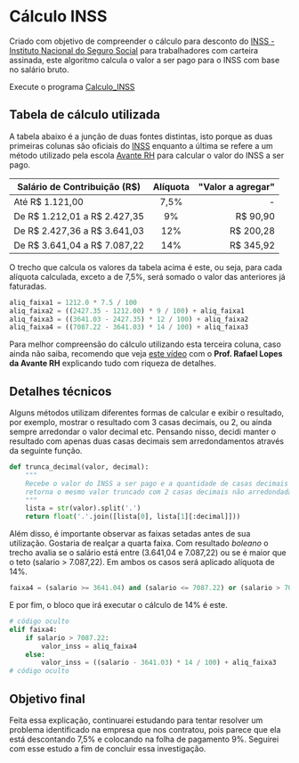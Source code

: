 # Cálculo INSS

Criado com objetivo de compreender o cálculo para desconto do [INSS - Instituto Nacional do Seguro Social](https://www.gov.br/inss/pt-br) para trabalhadores com carteira assinada, este algoritmo calcula o valor a ser pago para o INSS com base no salário bruto.

Execute o programa [Calculo_INSS](https://replit.com/@danilocastro5/calculoinss#calculo_inss_2022.py)

## Tabela de cálculo utilizada

A tabela abaixo é a junção de duas fontes distintas, isto porque as duas primeiras colunas são oficiais do [INSS](https://www.gov.br/inss/pt-br/saiba-mais/seus-direitos-e-deveres/calculo-da-guia-da-previdencia-social-gps/tabela-de-contribuicao-mensal) enquanto a última se refere a um método utilizado pela escola [Avante RH](https://www.avanterh.net/tabeladeinss2022) para calcular o valor do INSS a ser pago.

| Salário de Contribuição (R$)     | Alíquota | "Valor a agregar" |
|----------------------------------|:--------:|----------:|
| Até R$ 1.121,00                  | 7,5%     | -         |
| De R\$ 1.212,01 a R\$ 2.427,35   | 9%       | R$ 90,90  |
| De R\$ 2.427,36 a R\$ 3.641,03   | 12%      | R$ 200,28 |
| De R\$ 3.641,04 a R\$ 7.087,22   | 14%      | R$ 345,92 |

O trecho que calcula os valores da tabela acima é este, ou seja, para cada alíquota calculada, exceto a de 7,5%, será somado o valor das anteriores já faturadas.

```python
aliq_faixa1 = 1212.0 * 7.5 / 100
aliq_faixa2 = ((2427.35 - 1212.00) * 9 / 100) + aliq_faixa1
aliq_faixa3 = ((3641.03 - 2427.35) * 12 / 100) + aliq_faixa2
aliq_faixa4 = ((7087.22 - 3641.03) * 14 / 100) + aliq_faixa3
```
Para melhor compreensão do cálculo utilizando esta terceira coluna, caso ainda não saiba, recomendo que veja [este vídeo](https://youtu.be/y0Ko6S_L4Vc)  com o **Prof. Rafael Lopes da Avante RH** explicando tudo com riqueza de detalhes.

## Detalhes técnicos

Alguns métodos utilizam diferentes formas de calcular e exibir o resultado, por exemplo, mostrar o resultado com 3 casas decimais, ou 2, ou ainda sempre arredondar o valor decimal etc. Pensando nisso, decidi manter o resultado com apenas duas casas decimais sem arredondamentos através da seguinte função. 

```python
def trunca_decimal(valor, decimal):
    """
    Recebe o valor do INSS a ser pago e a quantidade de casas decimais desejada,
    retorna o mesmo valor truncado com 2 casas decimais não arredondadas.
    """
    lista = str(valor).split('.')
    return float('.'.join([lista[0], lista[1][:decimal]]))
```

Além disso, é importante observar as faixas setadas antes de sua utilização. Gostaria de realçar a quarta faixa. Com resultado *boleano* o trecho avalia se o salário está entre (3.641,04 e 7.087,22) ou se é maior que o teto (salario > 7.087,22). Em ambos os casos será aplicado alíquota de 14%.

```python
faixa4 = (salario >= 3641.04) and (salario <= 7087.22) or (salario > 7087.22)
```

E por fim, o bloco que irá executar o cálculo de 14% é este.

```python
# código oculto
elif faixa4:
    if salario > 7087.22:
        valor_inss = aliq_faixa4
    else:
        valor_inss = ((salario - 3641.03) * 14 / 100) + aliq_faixa3
# código oculto
```

## Objetivo final

Feita essa explicação, continuarei estudando para tentar resolver um problema identificado na empresa que nos contratou, pois parece que ela está descontando 7,5% e colocando na folha de pagamento 9%. Seguirei com esse estudo a fim de concluir essa investigação.
